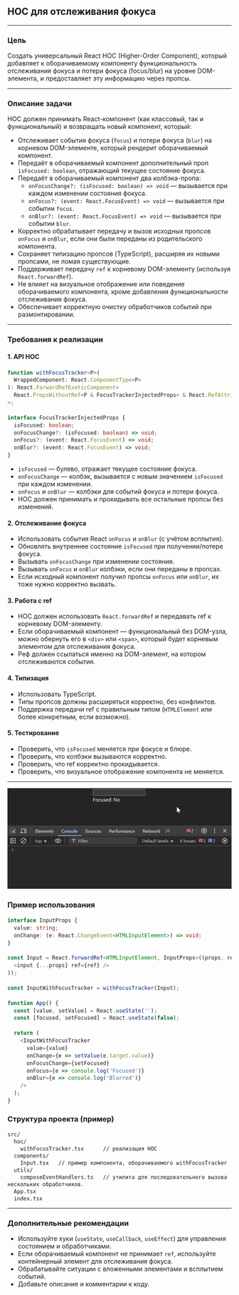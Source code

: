 ## HOC для отслеживания фокуса

---

### Цель  
Создать универсальный React HOC (Higher-Order Component), который добавляет к оборачиваемому компоненту функциональность отслеживания фокуса и потери фокуса (focus/blur) на уровне DOM-элемента, и предоставляет эту информацию через пропсы.

---

### Описание задачи  
HOC должен принимать React-компонент (как классовый, так и функциональный) и возвращать новый компонент, который:

- Отслеживает события фокуса (`focus`) и потери фокуса (`blur`) на корневом DOM-элементе, который рендерит оборачиваемый компонент.
- Передаёт в оборачиваемый компонент дополнительный проп `isFocused: boolean`, отражающий текущее состояние фокуса.
- Передаёт в оборачиваемый компонент два колбэка-пропа:
  - `onFocusChange?: (isFocused: boolean) => void` — вызывается при каждом изменении состояния фокуса.
  - `onFocus?: (event: React.FocusEvent) => void` — вызывается при событии `focus`.
  - `onBlur?: (event: React.FocusEvent) => void` — вызывается при событии `blur`.
- Корректно обрабатывает передачу и вызов исходных пропсов `onFocus` и `onBlur`, если они были переданы из родительского компонента.
- Сохраняет типизацию пропсов (TypeScript), расширяя их новыми пропсами, не ломая существующие.
- Поддерживает передачу `ref` к корневому DOM-элементу (используя `React.forwardRef`).
- Не влияет на визуальное отображение или поведение оборачиваемого компонента, кроме добавления функциональности отслеживания фокуса.
- Обеспечивает корректную очистку обработчиков событий при размонтировании.

---

### Требования к реализации

#### 1. API HOC

```typescript
function withFocusTracker<P>(
  WrappedComponent: React.ComponentType<P>
): React.ForwardRefExoticComponent<
  React.PropsWithoutRef<P & FocusTrackerInjectedProps> & React.RefAttributes<HTMLElement>
>;

interface FocusTrackerInjectedProps {
  isFocused: boolean;
  onFocusChange?: (isFocused: boolean) => void;
  onFocus?: (event: React.FocusEvent) => void;
  onBlur?: (event: React.FocusEvent) => void;
}
```

- `isFocused` — булево, отражает текущее состояние фокуса.
- `onFocusChange` — колбэк, вызывается с новым значением `isFocused` при каждом изменении.
- `onFocus` и `onBlur` — колбэки для событий фокуса и потери фокуса.
- HOC должен принимать и прокидывать все остальные пропсы без изменений.

#### 2. Отслеживание фокуса

- Использовать события React `onFocus` и `onBlur` (с учётом всплытия).
- Обновлять внутреннее состояние `isFocused` при получении/потере фокуса.
- Вызывать `onFocusChange` при изменении состояния.
- Вызывать `onFocus` и `onBlur` колбэки, если они переданы в пропсах.
- Если исходный компонент получил пропсы `onFocus` или `onBlur`, их тоже нужно корректно вызвать.

#### 3. Работа с ref

- HOC должен использовать `React.forwardRef` и передавать ref к корневому DOM-элементу.
- Если оборачиваемый компонент — функциональный без DOM-узла, можно обернуть его в `<div>` или `<span>`, который будет корневым элементом для отслеживания фокуса.
- Реф должен ссылаться именно на DOM-элемент, на котором отслеживаются события.

#### 4. Типизация

- Использовать TypeScript.
- Типы пропсов должны расширяться корректно, без конфликтов.
- Поддержка передачи ref с правильным типом (`HTMLElement` или более конкретным, если возможно).

#### 5. Тестирование

- Проверить, что `isFocused` меняется при фокусе и блюре.
- Проверить, что колбэки вызываются корректно.
- Проверить, что ref корректно прокидывается.
- Проверить, что визуальное отображение компонента не меняется.

---

![Demo](./demo.gif)

### Пример использования

```ts
interface InputProps {
  value: string;
  onChange: (e: React.ChangeEvent<HTMLInputElement>) => void;
}

const Input = React.forwardRef<HTMLInputElement, InputProps>((props, ref) => (
  <input {...props} ref={ref} />
));

const InputWithFocusTracker = withFocusTracker(Input);

function App() {
  const [value, setValue] = React.useState('');
  const [focused, setFocused] = React.useState(false);

  return (
    <InputWithFocusTracker
      value={value}
      onChange={e => setValue(e.target.value)}
      onFocusChange={setFocused}
      onFocus={e => console.log('Focused')}
      onBlur={e => console.log('Blurred')}
    />
  );
}
```

### Структура проекта (пример)

```
src/
  hoc/
    withFocusTracker.tsx      // реализация HOC
  components/
    Input.tsx   // пример компонента, оборачиваемого withFocusTracker
  utils/
    composeEventHandlers.ts   // утилита для последовательного вызова нескольких обработчиков.
  App.tsx
  index.tsx
```

---

### Дополнительные рекомендации

- Используйте хуки (`useState`, `useCallback`, `useEffect`) для управления состоянием и обработчиками.
- Если оборачиваемый компонент не принимает `ref`, используйте контейнерный элемент для отслеживания фокуса.
- Обрабатывайте ситуации с вложенными элементами и всплытием событий.
- Добавьте описание и комментарии к коду.
